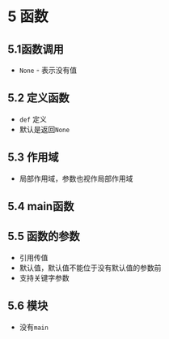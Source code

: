 # 5 函数

## 5.1函数调用

- `None` - 表示没有值

## 5.2 定义函数

- `def` 定义
- 默认是返回`None`

## 5.3 作用域

- 局部作用域，参数也视作局部作用域

## 5.4 main函数

## 5.5 函数的参数

- 引用传值
- 默认值，默认值不能位于没有默认值的参数前
- 支持关键字参数

## 5.6 模块

- 没有`main`




